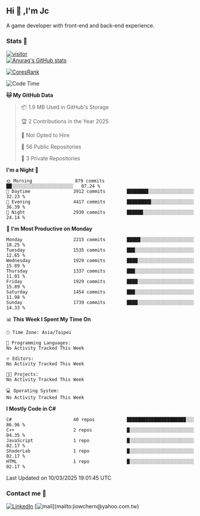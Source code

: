 ## Hi 👋 ,I'm Jc  

A game developer with front-end and back-end experience.  

### Stats  📝
[![visitor](https://visitor-badge.glitch.me/badge?page_id=jiowchern.jiowchern&style=flat-square&color=0088cc)](https://visitor-badge.glitch.me/badge?page_id=jiowchern.jiowchern&style=flat-square&color=0088cc)  
[![Anurag's GitHub stats](https://github-readme-stats.vercel.app/api?username=jiowchern&count_private=true&&show_icons=true)](https://github.com/anuraghazra/github-readme-stats)  
<!-- [![trophy](https://github-profile-trophy.vercel.app/?username=jiowchern)](https://github.com/ryo-ma/github-profile-trophy)   -->
[![CoresRank](https://cr-ss-service.azurewebsites.net/api/ScreenShot?widget=summary&username=jiowchern)](https://cr-ss-service.azurewebsites.net/api/ScreenShot?widget=summary&username=jiowchern)


<!--START_SECTION:waka-->
![Code Time](http://img.shields.io/badge/Code%20Time-1%2C343%20hrs%2035%20mins-blue)

**🐱 My GitHub Data** 

> 📦 1.9 MB Used in GitHub's Storage 
 > 
> 🏆 2 Contributions in the Year 2025
 > 
> 🚫 Not Opted to Hire
 > 
> 📜 56 Public Repositories 
 > 
> 🔑 3 Private Repositories 
 > 
**I'm a Night 🦉** 

```text
🌞 Morning                879 commits         ██░░░░░░░░░░░░░░░░░░░░░░░   07.24 % 
🌆 Daytime                3912 commits        ████████░░░░░░░░░░░░░░░░░   32.23 % 
🌃 Evening                4417 commits        █████████░░░░░░░░░░░░░░░░   36.39 % 
🌙 Night                  2930 commits        ██████░░░░░░░░░░░░░░░░░░░   24.14 % 
```
📅 **I'm Most Productive on Monday** 

```text
Monday                   2215 commits        █████░░░░░░░░░░░░░░░░░░░░   18.25 % 
Tuesday                  1535 commits        ███░░░░░░░░░░░░░░░░░░░░░░   12.65 % 
Wednesday                1929 commits        ████░░░░░░░░░░░░░░░░░░░░░   15.89 % 
Thursday                 1337 commits        ███░░░░░░░░░░░░░░░░░░░░░░   11.01 % 
Friday                   1929 commits        ████░░░░░░░░░░░░░░░░░░░░░   15.89 % 
Saturday                 1454 commits        ███░░░░░░░░░░░░░░░░░░░░░░   11.98 % 
Sunday                   1739 commits        ████░░░░░░░░░░░░░░░░░░░░░   14.33 % 
```


📊 **This Week I Spent My Time On** 

```text
🕑︎ Time Zone: Asia/Taipei

💬 Programming Languages: 
No Activity Tracked This Week

🔥 Editors: 
No Activity Tracked This Week

🐱‍💻 Projects: 
No Activity Tracked This Week

💻 Operating System: 
No Activity Tracked This Week
```

**I Mostly Code in C#** 

```text
C#                       40 repos            ██████████████████████░░░   86.96 % 
C++                      2 repos             █░░░░░░░░░░░░░░░░░░░░░░░░   04.35 % 
JavaScript               1 repo              █░░░░░░░░░░░░░░░░░░░░░░░░   02.17 % 
ShaderLab                1 repo              █░░░░░░░░░░░░░░░░░░░░░░░░   02.17 % 
HTML                     1 repo              █░░░░░░░░░░░░░░░░░░░░░░░░   02.17 % 
```




 Last Updated on 10/03/2025 19:01:45 UTC
<!--END_SECTION:waka-->



### Contact me 💬
[![LinkedIn](https://img.shields.io/badge/-JiowchernChen-0077B5?style==flat-square&logo=LinkedIn&logoColor=white)](https://www.linkedin.com/in/jiowchern-chen-4aaa90b7/) [![mail](https://img.shields.io/badge/-jiowchern%40yahoo.com.tw-blueviolet?style=flat-square&logo=yahoo!)](mailto:jiowchern@yahoo.com.tw)    

<!-- [![Linkedin Badge](https://img.shields.io/badge/-LinkedIn-blue?style=flat-square&logo=Linkedin&logoColor=white&link=https://www.linkedin.com/in/jiowchern-chen-4aaa90b7/)](https://www.linkedin.com/in/jiowchern-chen-4aaa90b7/) -->


<!--
**jiowchern/jiowchern** is a ✨ _special_ ✨ repository because its `README.md` (this file) appears on your GitHub profile.

Here are some ideas to get you started:

- 🔭 I’m currently working on ...
- 🌱 I’m currently learning ...
- 👯 I’m looking to collaborate on ...
- 🤔 I’m looking for help with ...
- 💬 Ask me about ...
- 📫 How to reach me: ...
- 😄 Pronouns: ...
- ⚡ Fun fact: ...
-->
